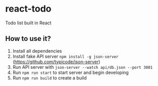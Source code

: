 # react-todo

Todo list built in React

## How to use it?

1. Install all dependencies
2. Install fake API server `npm install -g json-server` (https://github.com/typicode/json-server)
3. Run API server with `json-server --watch api/db.json --port 3001`
4. Run `npm run start` to start server and begin developing
5. Run `npm run build` to create a build
